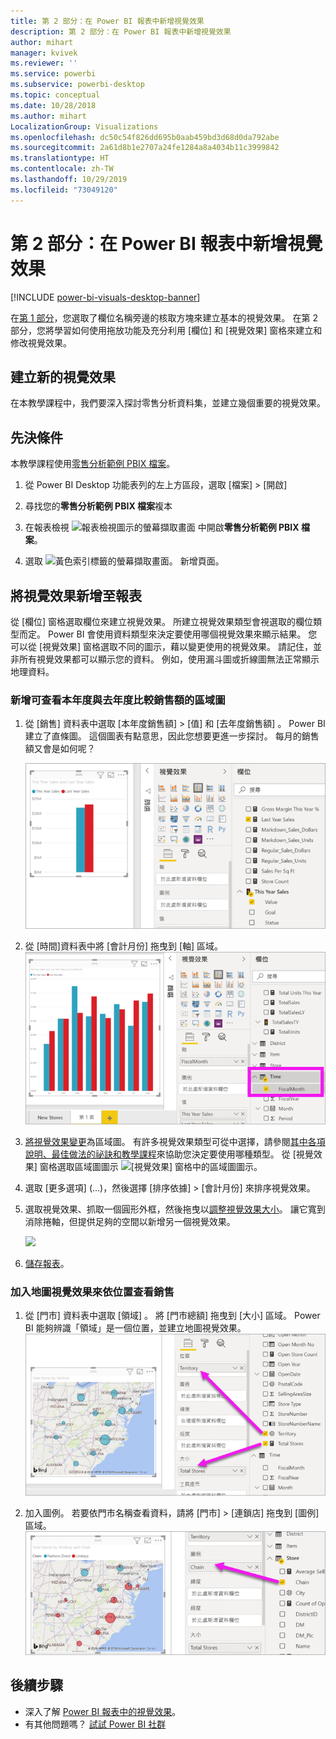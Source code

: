 ```yaml
---
title: 第 2 部分：在 Power BI 報表中新增視覺效果
description: 第 2 部分：在 Power BI 報表中新增視覺效果
author: mihart
manager: kvivek
ms.reviewer: ''
ms.service: powerbi
ms.subservice: powerbi-desktop
ms.topic: conceptual
ms.date: 10/28/2018
ms.author: mihart
LocalizationGroup: Visualizations
ms.openlocfilehash: dc50c54f826dd695b0aab459bd3d68d0da792abe
ms.sourcegitcommit: 2a61d8b1e2707a24fe1284a8a4034b11c3999842
ms.translationtype: HT
ms.contentlocale: zh-TW
ms.lasthandoff: 10/29/2019
ms.locfileid: "73049120"
---
```

# <a name="part-2-add-visualizations-to-a-power-bi-report"></a>第 2 部分：在 Power BI 報表中新增視覺效果

[!INCLUDE [power-bi-visuals-desktop-banner](../includes/power-bi-visuals-desktop-banner.md)]

在[第 1 部分](power-bi-report-add-visualizations-i.md)，您選取了欄位名稱旁邊的核取方塊來建立基本的視覺效果。  在第 2 部分，您將學習如何使用拖放功能及充分利用 [欄位]  和 [視覺效果]  窗格來建立和修改視覺效果。


## <a name="create-a-new-visualization"></a>建立新的視覺效果
在本教學課程中，我們要深入探討零售分析資料集，並建立幾個重要的視覺效果。

## <a name="prerequisites"></a>先決條件

本教學課程使用[零售分析範例 PBIX 檔案](http://download.microsoft.com/download/9/6/D/96DDC2FF-2568-491D-AAFA-AFDD6F763AE3/Retail%20Analysis%20Sample%20PBIX.pbix)。

1. 從 Power BI Desktop 功能表列的左上方區段，選取 [檔案]   > [開啟] 
   
2. 尋找您的**零售分析範例 PBIX 檔案**複本

1. 在報表檢視 ![報表檢視圖示的螢幕擷取畫面](media/power-bi-visualization-kpi/power-bi-report-view.png) 中開啟**零售分析範例 PBIX 檔案**。

1. 選取 ![黃色索引標籤的螢幕擷取畫面。](media/power-bi-visualization-kpi/power-bi-yellow-tab.png) 新增頁面。

## <a name="add-visualizations-to-the-report"></a>將視覺效果新增至報表

從 [欄位]  窗格選取欄位來建立視覺效果。 所建立視覺效果類型會視選取的欄位類型而定。 Power BI 會使用資料類型來決定要使用哪個視覺效果來顯示結果。 您可以從 [視覺效果] 窗格選取不同的圖示，藉以變更使用的視覺效果。 請記住，並非所有視覺效果都可以顯示您的資料。 例如，使用漏斗圖或折線圖無法正常顯示地理資料。 


### <a name="add-an-area-chart-that-looks-at-this-years-sales-compared-to-last-year"></a>新增可查看本年度與去年度比較銷售額的區域圖

1. 從 [銷售]  資料表中選取 [本年度銷售額]   >  [值]  和 [去年度銷售額]  。 Power BI 建立了直條圖。  這個圖表有點意思，因此您想要更進一步探討。 每月的銷售額又會是如何呢？  
   
   ![顯示直條圖的螢幕擷取畫面](media/power-bi-report-add-visualizations-ii/power-bi-start.png)

2. 從 [時間]資料表中將 [會計月份]  拖曳到 [軸]  區域。  
   ![螢幕擷取畫面，其中顯示以 [會計月份] 作為軸的直條圖](media/power-bi-report-add-visualizations-ii/power-bi-fiscalmonth.png)

3. [將視覺效果變更](power-bi-report-change-visualization-type.md)為區域圖。  有許多視覺效果類型可從中選擇，請參閱[其中各項說明、最佳做法的祕訣和教學課程](power-bi-visualization-types-for-reports-and-q-and-a.md)來協助您決定要使用哪種類型。 從 [視覺效果] 窗格選取區域圖圖示 ![[視覺效果] 窗格中的區域圖圖示](media/power-bi-report-add-visualizations-ii/power-bi-area-chart.png)。

4. 選取 [更多選項]  (...)，然後選擇 [排序依據]   >  [會計月份]  來排序視覺效果。

5. 選取視覺效果、抓取一個圓形外框，然後拖曳以[調整視覺效果大小](power-bi-visualization-move-and-resize.md)。 讓它寬到消除捲軸，但提供足夠的空間以新增另一個視覺效果。
   
   ![](media/power-bi-report-add-visualizations-ii/pbi_part2_7b.png)
6. [儲存報表](../service-report-save.md)。

### <a name="add-a-map-visualization-that-looks-at-sales-by-location"></a>加入地圖視覺效果來依位置查看銷售

1. 從 [門市]  資料表中選取 [領域]  。 將 [門市總額]  拖曳到 [大小] 區域。 Power BI 能夠辨識「領域」是一個位置，並建立地圖視覺效果。  
   ![區域圖](media/power-bi-report-add-visualizations-ii/power-bi-map1.png)

2. 加入圖例。  若要依門市名稱查看資料，請將 [門市]   > [連鎖店]  拖曳到 [圖例] 區域。  
   ![](media/power-bi-report-add-visualizations-ii/power-bi-chain.png)

## <a name="next-steps"></a>後續步驟
* 深入了解 [Power BI 報表中的視覺效果](power-bi-report-visualizations.md)。  
* 有其他問題嗎？ [試試 Power BI 社群](http://community.powerbi.com/)

